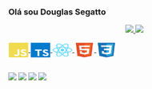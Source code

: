 ### Olá sou Douglas Segatto
<div align="center">
  <a href="https://github.com/douglasramp">
  <img height="100em" src="https://github-readme-stats.vercel.app/api?username=douglasramp&show_icons=true&theme=dark&include_all_commits=true&count_private=true"/>
  <img height="100em" src="https://github-readme-stats.vercel.app/api/top-langs/?username=douglasramp&layout=compact&langs_count=7&theme=dark"/>
</div>

<div style="display: inline_block"><br>
  <img align="center" alt="Rafa-Js" height="30" width="40" src="https://raw.githubusercontent.com/devicons/devicon/master/icons/javascript/javascript-plain.svg">
  <img align="center" alt="Rafa-Ts" height="30" width="40" src="https://raw.githubusercontent.com/devicons/devicon/master/icons/typescript/typescript-plain.svg">
  <img align="center" alt="Rafa-React" height="30" width="40" src="https://raw.githubusercontent.com/devicons/devicon/master/icons/react/react-original.svg">
  <img align="center" alt="Rafa-HTML" height="30" width="40" src="https://raw.githubusercontent.com/devicons/devicon/master/icons/html5/html5-original.svg">
  <img align="center" alt="Rafa-CSS" height="30" width="40" src="https://raw.githubusercontent.com/devicons/devicon/master/icons/css3/css3-original.svg">
</div>

##

<div> 
  <a href="https://www.youtube.com/channel/UC_-uuuZbY0AAt9CViNzvc-Q" target="_blank"><img src="https://img.shields.io/badge/YouTube-7B68EE?style=for-the-badge&logo=youtube&logoColor=white" target="_blank"></a>
  <a href="https://instagram.com/odouglassegatto" target="_blank"><img src="https://img.shields.io/badge/-Instagram-7B68EE?style=for-the-badge&logo=instagram&logoColor=white" target="_blank"></a>
  <a href = "mail.segattodouglas@gmail.com"><img src="https://img.shields.io/badge/-Gmail-7B68EE?style=for-the-badge&logo=gmail&logoColor=white" target="_blank"></a>
  <a href="https://linkedin.com/in/douglassegatto/" target="_blank"><img src="https://img.shields.io/badge/-LinkedIn-7B68EE?style=for-the-badge&logo=linkedin&logoColor=white" target="_blank"></a> 
 
 
</div>
